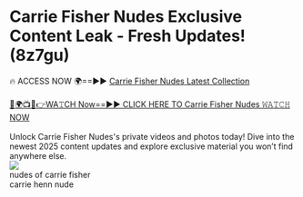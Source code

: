 # Carrie Fisher Nudes Exclusive Content Leak - Fresh Updates! (8z7gu)

🔥 ACCESS NOW 🌍==►► <a href="https://tinyurl.com/2mz8nhtm" rel="nofollow">Carrie Fisher Nudes Latest Collection</a>
<br><br>
[🔴🌍📺📱👉WA𝚃CH Now==►► CLICK HERE TO Carrie Fisher Nudes 𝚆𝙰𝚃𝙲𝙷 NOW](https://tinyurl.com/2mz8nhtm)
<br><br>
Unlock Carrie Fisher Nudes's private videos and photos today! Dive into the newest 2025 content updates and explore exclusive material you won’t find anywhere else.
<br>
<a href="https://tinyurl.com/2mz8nhtm" rel="nofollow" data-target="animated-image.originalLink"><img src="https://camo.githubusercontent.com/8a4f000d20f83aca3bf7ec5f350d767afa0574a8a352519fd8cfa583a6f93a33/68747470733a2f2f692e696d6775722e636f6d2f644a486b345a712e676966" data-canonical-src="https://i.imgur.com/dJHk4Zq.gif" style="max-width: 100%; display: inline-block;" data-target="animated-image.originalImage"></a>
<br>
nudes of carrie fisher<br>
carrie henn nude